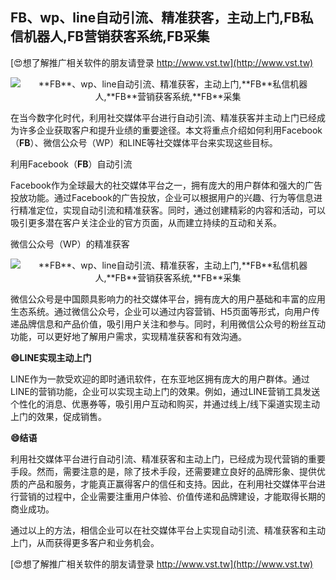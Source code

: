 ## ****FB**、wp、line自动引流、精准获客，主动上门,**FB**私信机器人,**FB**营销获客系统,**FB**采集**

[😍想了解推广相关软件的朋友请登录 http://www.vst.tw](http://www.vst.tw)

 <center><img src="https://vst.tw/MP4/tuiguang/png/4.png" alt="**FB**、wp、line自动引流、精准获客，主动上门,**FB**私信机器人,**FB**营销获客系统,**FB**采集"></center>

在当今数字化时代，利用社交媒体平台进行自动引流、精准获客并主动上门已经成为许多企业获取客户和提升业绩的重要途径。本文将重点介绍如何利用Facebook（**FB**）、微信公众号（WP）和LINE等社交媒体平台来实现这些目标。

利用Facebook（**FB**）自动引流

Facebook作为全球最大的社交媒体平台之一，拥有庞大的用户群体和强大的广告投放功能。通过Facebook的广告投放，企业可以根据用户的兴趣、行为等信息进行精准定位，实现自动引流和精准获客。同时，通过创建精彩的内容和活动，可以吸引更多潜在客户关注企业的官方页面，从而建立持续的互动和关系。

微信公众号（WP）的精准获客

 <center><img src="https://vst.tw/MP4/tuiguang/png/3.png" alt="**FB**、wp、line自动引流、精准获客，主动上门,**FB**私信机器人,**FB**营销获客系统,**FB**采集"></center>

微信公众号是中国颇具影响力的社交媒体平台，拥有庞大的用户基础和丰富的应用生态系统。通过微信公众号，企业可以通过内容营销、H5页面等形式，向用户传递品牌信息和产品价值，吸引用户关注和参与。同时，利用微信公众号的粉丝互动功能，可以更好地了解用户需求，实现精准获客和有效沟通。

**😄LINE实现主动上门**

LINE作为一款受欢迎的即时通讯软件，在东亚地区拥有庞大的用户群体。通过LINE的营销功能，企业可以实现主动上门的效果。例如，通过LINE营销工具发送个性化的消息、优惠券等，吸引用户互动和购买，并通过线上/线下渠道实现主动上门的效果，促成销售。

**😄结语**

利用社交媒体平台进行自动引流、精准获客和主动上门，已经成为现代营销的重要手段。然而，需要注意的是，除了技术手段，还需要建立良好的品牌形象、提供优质的产品和服务，才能真正赢得客户的信任和支持。因此，在利用社交媒体平台进行营销的过程中，企业需要注重用户体验、价值传递和品牌建设，才能取得长期的商业成功。

通过以上的方法，相信企业可以在社交媒体平台上实现自动引流、精准获客和主动上门，从而获得更多客户和业务机会。

[😍想了解推广相关软件的朋友请登录 http://www.vst.tw](http://www.vst.tw)



